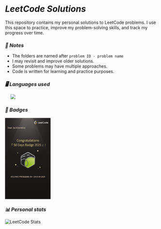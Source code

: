 # ***LeetCode Solutions***

This repository contains my personal solutions to LeetCode problems. I use this space to practice, improve my problem-solving skills, and track my progress over time.

### ***📌 Notes*** ###
- The folders are named after ```problem ID - problem name```
- I may revisit and improve older solutions.
- Some problems may have multiple approaches.
- Code is written for learning and practice purposes.

### ***🖥️ Languages used***

<p align="left">
  <span>&emsp;</span>
  <a href="https://github.com/syvixor/skills-icons">
    <img src="https://skills.syvixor.com/api/icons?i=java,c,csharp,python,javascript" />
  </a>
</p>

### ***🏅 Badges***
<div style="display: flex; gap: 10px; align-items: center;">
  <img src="Badges/50days2025.png" width="150" />
</div>

### ***📊 Personal stats***
![LeetCode Stats](https://leetcard.jacoblin.cool/JackDanielxs?theme=dark&animation=true&border=0&radius=20)

